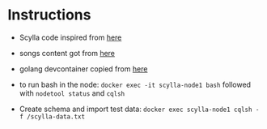# Instructions

- Scylla code inspired from [here](https://github.com/scylladb/scylla-code-samples/tree/master/mms)

- songs content got from [here](https://github.com/socratica/sql)

- golang devcontainer copied from [here](https://github.com/microsoft/vscode-dev-containers/tree/main/containers/go)

- to run bash in the node:
    `docker exec -it scylla-node1 bash` followed with `nodetool status` and `cqlsh`

- Create schema and import test data: `docker exec scylla-node1 cqlsh -f /scylla-data.txt`
